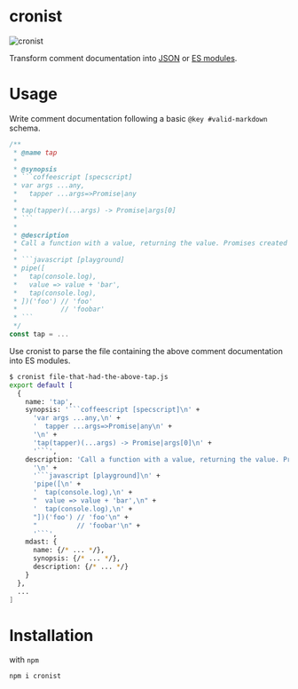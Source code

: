 # cronist
![cronist](https://rubico.land/assets/cronist-logo-3.jpg)

Transform comment documentation into [JSON](https://www.json.org/json-en.html) or [ES modules](https://developer.mozilla.org/en-US/docs/Web/JavaScript/Guide/Modules).

# Usage
Write comment documentation following a basic `@key #valid-markdown` schema.

```javascript
/**
 * @name tap
 *
 * @synopsis
 * ```coffeescript [specscript]
 * var args ...any,
 *   tapper ...args=>Promise|any
 *
 * tap(tapper)(...args) -> Promise|args[0]
 * ```
 *
 * @description
 * Call a function with a value, returning the value. Promises created by the tapper are resolved before returning the value.
 *
 * ```javascript [playground]
 * pipe([
 *   tap(console.log),
 *   value => value + 'bar',
 *   tap(console.log),
 * ])('foo') // 'foo'
 *           // 'foobar'
 * ```
 */
const tap = ...
```

Use cronist to parse the file containing the above comment documentation into ES modules.

```sh
$ cronist file-that-had-the-above-tap.js
export default [
  {
    name: 'tap',
    synopsis: '```coffeescript [specscript]\n' +
      'var args ...any,\n' +
      '  tapper ...args=>Promise|any\n' +
      '\n' +
      'tap(tapper)(...args) -> Promise|args[0]\n' +
      '```',
    description: 'Call a function with a value, returning the value. Promises created by the tapper are resolved before returning the value.\n' +
      '\n' +
      '```javascript [playground]\n' +
      'pipe([\n' +
      '  tap(console.log),\n' +
      "  value => value + 'bar',\n" +
      '  tap(console.log),\n' +
      "])('foo') // 'foo'\n" +
      "          // 'foobar'\n" +
      '```',
    mdast: {
      name: {/* ... */},
      synopsis: {/* ... */},
      description: {/* ... */}
    }
  },
  ...
]
```

# Installation
with `npm`
```sh
npm i cronist
```
